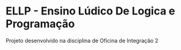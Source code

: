 # ELLP - Ensino Lúdico De Logica e Programação
Projeto desenvolvido na disciplina de Oficina de Integração 2

